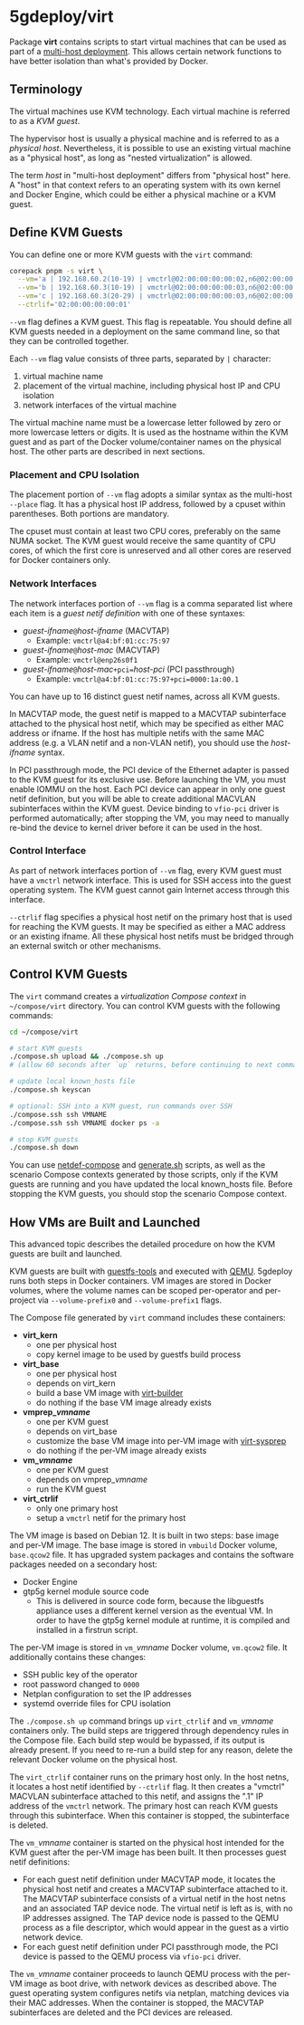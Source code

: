 # 5gdeploy/virt

Package **virt** contains scripts to start virtual machines that can be used as part of a [multi-host deployment](../docs/multi-host.md).
This allows certain network functions to have better isolation than what's provided by Docker.

## Terminology

The virtual machines use KVM technology.
Each virtual machine is referred to as a *KVM guest*.

The hypervisor host is usually a physical machine and is referred to as a *physical host*.
Nevertheless, it is possible to use an existing virtual machine as a "physical host", as long as "nested virtualization" is allowed.

The term *host* in "multi-host deployment" differs from "physical host" here.
A "host" in that context refers to an operating system with its own kernel and Docker Engine, which could be either a physical machine or a KVM guest.

## Define KVM Guests

You can define one or more KVM guests with the `virt` command:

```bash
corepack pnpm -s virt \
  --vm='a | 192.168.60.2(10-19) | vmctrl@02:00:00:00:00:02,n6@02:00:00:00:06:02' \
  --vm='b | 192.168.60.3(10-19) | vmctrl@02:00:00:00:00:03,n6@02:00:00:00:06:03' \
  --vm='c | 192.168.60.3(20-29) | vmctrl@02:00:00:00:00:03,n6@02:00:00:00:06:03' \
  --ctrlif='02:00:00:00:00:01'
```

`--vm` flag defines a KVM guest.
This flag is repeatable.
You should define all KVM guests needed in a deployment on the same command line, so that they can be controlled together.

Each `--vm` flag value consists of three parts, separated by `|` character:

1. virtual machine name
2. placement of the virtual machine, including physical host IP and CPU isolation 
3. network interfaces of the virtual machine

The virtual machine name must be a lowercase letter followed by zero or more lowercase letters or digits.
It is used as the hostname within the KVM guest and as part of the Docker volume/container names on the physical host.
The other parts are described in next sections.

### Placement and CPU Isolation

The placement portion of `--vm` flag adopts a similar syntax as the multi-host `--place` flag.
It has a physical host IP address, followed by a cpuset within parentheses.
Both portions are mandatory.

The cpuset must contain at least two CPU cores, preferably on the same NUMA socket.
The KVM guest would receive the same quantity of CPU cores, of which the first core is unreserved and all other cores are reserved for Docker containers only.

### Network Interfaces

The network interfaces portion of `--vm` flag is a comma separated list where each item is a *guest netif definition* with one of these syntaxes:

* *guest-ifname*`@`*host-ifname* (MACVTAP)
  * Example: `vmctrl@a4:bf:01:cc:75:97`
* *guest-ifname*`@`*host-mac* (MACVTAP)
  * Example: `vmctrl@enp26s0f1`
* *guest-ifname*`@`*host-mac*`+pci=`*host-pci* (PCI passthrough)
  * Example: `vmctrl@a4:bf:01:cc:75:97+pci=0000:1a:00.1`

You can have up to 16 distinct guest netif names, across all KVM guests.

In MACVTAP mode, the guest netif is mapped to a MACVTAP subinterface attached to the physical host netif, which may be specified as either MAC address or ifname.
If the host has multiple netifs with the same MAC address (e.g. a VLAN netif and a non-VLAN netif), you should use the *host-ifname* syntax.

In PCI passthrough mode, the PCI device of the Ethernet adapter is passed to the KVM guest for its exclusive use.
Before launching the VM, you must enable IOMMU on the host.
Each PCI device can appear in only one guest netif definition, but you will be able to create additional MACVLAN subinterfaces within the KVM guest.
Device binding to `vfio-pci` driver is performed automatically; after stopping the VM, you may need to manually re-bind the device to kernel driver before it can be used in the host.

### Control Interface

As part of network interfaces portion of `--vm` flag, every KVM guest must have a `vmctrl` network interface.
This is used for SSH access into the guest operating system.
The KVM guest cannot gain Internet access through this interface.

`--ctrlif` flag specifies a physical host netif on the primary host that is used for reaching the KVM guests.
It may be specified as either a MAC address or an existing ifname.
All these physical host netifs must be bridged through an external switch or other mechanisms.

## Control KVM Guests

The `virt` command creates a *virtualization Compose context* in `~/compose/virt` directory.
You can control KVM guests with the following commands:

```bash
cd ~/compose/virt

# start KVM guests
./compose.sh upload && ./compose.sh up
# (allow 60 seconds after `up` returns, before continuing to next commands)

# update local known_hosts file
./compose.sh keyscan

# optional: SSH into a KVM guest, run commands over SSH
./compose.ssh ssh VMNAME
./compose.ssh ssh VMNAME docker ps -a

# stop KVM guests
./compose.sh down
```

You can use [netdef-compose](../netdef-compose/README.md) and [generate.sh](../scenario/README.md) scripts, as well as the scenario Compose contexts generated by those scripts, only if the KVM guests are running and you have updated the local known\_hosts file.
Before stopping the KVM guests, you should stop the scenario Compose context.

## How VMs are Built and Launched

This advanced topic describes the detailed procedure on how the KVM guests are built and launched.

KVM guests are built with [guestfs-tools](https://libguestfs.org) and executed with [QEMU](https://www.qemu.org/).
5gdeploy runs both steps in Docker containers.
VM images are stored in Docker volumes, where the volume names can be scoped per-operator and per-project via `--volume-prefix0` and `--volume-prefix1` flags.

The Compose file generated by `virt` command includes these containers:

* **virt\_kern**
  * one per physical host
  * copy kernel image to be used by guestfs build process
* **virt\_base**
  * one per physical host
  * depends on virt\_kern
  * build a base VM image with [virt-builder](https://libguestfs.org/virt-builder.1.html)
  * do nothing if the base VM image already exists
* **vmprep\_*vmname***
  * one per KVM guest
  * depends on virt\_base
  * customize the base VM image into per-VM image with [virt-sysprep](https://libguestfs.org/virt-sysprep.1.html)
  * do nothing if the per-VM image already exists
* **vm\_*vmname***
  * one per KVM guest
  * depends on vmprep\_*vmname*
  * run the KVM guest
* **virt_ctrlif**
  * only one primary host
  * setup a `vmctrl` netif for the primary host

The VM image is based on Debian 12.
It is built in two steps: base image and per-VM image.
The base image is stored in `vmbuild` Docker volume, `base.qcow2` file.
It has upgraded system packages and contains the software packages needed on a secondary host:

* Docker Engine
* gtp5g kernel module source code
  * This is delivered in source code form, because the libguestfs appliance uses a different kernel version as the eventual VM.
    In order to have the gtp5g kernel module at runtime, it is compiled and installed in a firstrun script.

The per-VM image is stored in `vm_`*vmname* Docker volume, `vm.qcow2` file.
It additionally contains these changes:

* SSH public key of the operator
* root password changed to `0000`
* Netplan configuration to set the IP addresses
* systemd override files for CPU isolation

The `./compose.sh up` command brings up `virt_ctrlif` and `vm_`*vmname* containers only.
The build steps are triggered through dependency rules in the Compose file.
Each build step would be bypassed, if its output is already present.
If you need to re-run a build step for any reason, delete the relevant Docker volume on the physical host.

The `virt_ctrlif` container runs on the primary host only.
In the host netns, it locates a host netif identified by `--ctrlif` flag.
It then creates a "vmctrl" MACVLAN subinterface attached to this netif, and assigns the ".1" IP address of the `vmctrl` network.
The primary host can reach KVM guests through this subinterface.
When this container is stopped, the subinterface is deleted.

The `vm_`*vmname* container is started on the physical host intended for the KVM guest after the per-VM image has been built.
It then processes guest netif definitions:

* For each guest netif definition under MACVTAP mode, it locates the physical host netif and creates a MACVTAP subinterface attached to it.
  The MACVTAP subinterface consists of a virtual netif in the host netns and an associated TAP device node.
  The virtual netif is left as is, with no IP addresses assigned.
  The TAP device node is passed to the QEMU process as a file descriptor, which would appear in the guest as a virtio network device.
* For each guest netif definition under PCI passthrough mode, the PCI device is passed to the QEMU process via `vfio-pci` driver.

The `vm_`*vmname* container proceeds to launch QEMU process with the per-VM image as boot drive, with network devices as described above.
The guest operating system configures netifs via netplan, matching devices via their MAC addresses.
When the container is stopped, the MACVTAP subinterfaces are deleted and the PCI devices are released.
